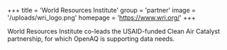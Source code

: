 +++
title = 'World Resources Institute'
group = 'partner'
image = '/uploads/wri_logo.png'
homepage = 'https://www.wri.org/'
+++

World Resources Institute co-leads the USAID-funded Clean Air Catalyst partnership, for which OpenAQ is supporting data needs.